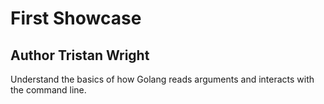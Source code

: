 # First Showcase

## Author Tristan Wright

Understand the basics of how Golang reads arguments and interacts with the command line.